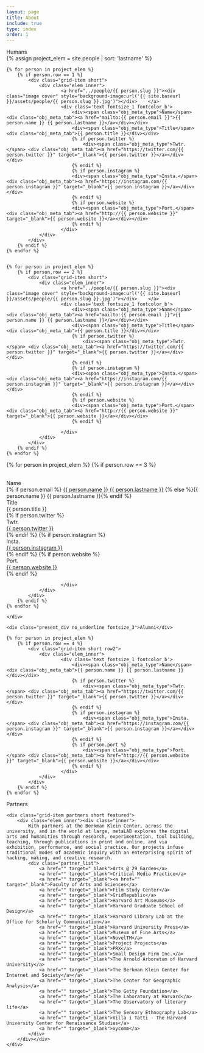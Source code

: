 ```yaml
---
layout: page
title: About
include: true
type: index
order: 1
---
```

<style>
	.about_grid .short{
	}
	.about_grid .short.row2{
		height: 100px;
	}	
	
	.about_sum .elem_inner{
		border: 2px solid red;
		height: 400px!important;
	}
	.about_sum .elem_inner .inner{
		padding: 25px;
	}
	.header_desc span{
		color:red;
	}
	.about_r{
		margin-bottom: 15px;
		font-family: 'Roboto Mono', monospace;
		height: 150px;
	}
	.about_r span{
		color: red;
	}
	.partner_list{
		margin-top: 25px;
	}
	.partner_list a{
		display: block;
	}
	
	.grid-item.partners.short.featured {
    height: 100%;
	}
	
</style>


<div class="present_div fontsize_3">Humans</div>

<div class="grid about_grid">
 {% assign project_elem = site.people | sort: 'lastname' %}

	{% for person in project_elem %}
		{% if person.row == 1 %}
			<div class="grid-item short">
				<div class="elem_inner">
						<a href="../people/{{ person.slug }}"><div class="image cover" style="background-image:url('{{ site.baseurl }}/assets/people/{{ person.slug }}.jpg')"></div>	</a>	
						<div class='text fontsize_1 fontcolor_b'>
							<div><span class="obj_meta_type">Name</span> <div class="obj_meta_tab"><a href="mailto:{{ person.email }}">{{ person.name }} {{ person.lastname }}</a></div></div>
							<div><span class="obj_meta_type">Title</span> <div class="obj_meta_tab">{{ person.title }}</div></div>
							{% if person.twitter %}
								<div><span class="obj_meta_type">Twtr.</span> <div class="obj_meta_tab"><a href="https://twitter.com/{{ person.twitter }}" target="_blank">{{ person.twitter }}</a></div></div>
							{% endif %}
							{% if person.instagram %}
							<div><span class="obj_meta_type">Insta.</span> <div class="obj_meta_tab"><a href="https://instagram.com/{{ person.instagram }}" target="_blank">{{ person.instagram }}</a></div></div>
							{% endif %}
							{% if person.website %}
							<div><span class="obj_meta_type">Port.</span> <div class="obj_meta_tab"><a href="http://{{ person.website }}" target="_blank">{{ person.website }}</a></div></div>
							{% endif %}							
						</div>
				</div>		
			</div>	
		{% endif %}		
	{% endfor %}


	{% for person in project_elem %}
		{% if person.row == 2 %}
			<div class="grid-item short">
				<div class="elem_inner">
						<a href="../people/{{ person.slug }}"><div class="image cover" style="background-image:url('{{ site.baseurl }}/assets/people/{{ person.slug }}.jpg')"></div>	</a>	
						<div class='text fontsize_1 fontcolor_b'>
							<div><span class="obj_meta_type">Name</span> <div class="obj_meta_tab"><a href="mailto:{{ person.email }}">{{ person.name }} {{ person.lastname }}</a></div></div>
							<div><span class="obj_meta_type">Title</span> <div class="obj_meta_tab">{{ person.title }}</div></div>
							{% if person.twitter %}
								<div><span class="obj_meta_type">Twtr.</span> <div class="obj_meta_tab"><a href="https://twitter.com/{{ person.twitter }}" target="_blank">{{ person.twitter }}</a></div></div>
							{% endif %}
							{% if person.instagram %}
							<div><span class="obj_meta_type">Insta.</span> <div class="obj_meta_tab"><a href="https://instagram.com/{{ person.instagram }}" target="_blank">{{ person.instagram }}</a></div></div>
							{% endif %}
							{% if person.website %}
							<div><span class="obj_meta_type">Port.</span> <div class="obj_meta_tab"><a href="http://{{ person.website }}" target="_blank">{{ person.website }}</a></div></div>
							{% endif %}
							
						</div>
				</div>		
			</div>	
		{% endif %}		
	{% endfor %}

{% for person in project_elem %}
		{% if person.row == 3 %}
			<div class="grid-item short row2">
				<div class="elem_inner">	
						<div class='text fontsize_1 fontcolor_b'>
							<div><span class="obj_meta_type">Name</span> <div class="obj_meta_tab">
								{% if person.email %}
								<a href="mailto:{{ person.email }}">{{ person.name }} {{ person.lastname }}</a>
								{% else %}{{ person.name }} {{ person.lastname }}{% endif %}
								</div></div>
							<div><span class="obj_meta_type">Title</span> <div class="obj_meta_tab">{{ person.title }}</div></div>
							{% if person.twitter %}
								<div><span class="obj_meta_type">Twtr.</span> <div class="obj_meta_tab"><a href="https://twitter.com/{{ person.twitter }}" target="_blank">{{ person.twitter }}</a></div></div>
							{% endif %}
							{% if person.instagram %}
							<div><span class="obj_meta_type">Insta.</span> <div class="obj_meta_tab"><a href="https://instagram.com/{{ person.instagram }}" target="_blank">{{ person.instagram }}</a></div></div>
							{% endif %}
							{% if person.website %}
							<div><span class="obj_meta_type">Port.</span> <div class="obj_meta_tab"><a href="http://{{ person.website }}" target="_blank">{{ person.website }}</a></div></div>
							{% endif %}
							
						</div>
				</div>		
			</div>	
		{% endif %}		
	{% endfor %}

	</div>

<div class="grid about_grid">
	
	<div class="present_div no_underline fontsize_3">Alumni</div>

	{% for person in project_elem %}
		{% if person.row == 4 %}
			<div class="grid-item short row2">
				<div class="elem_inner">
						<div class='text fontsize_1 fontcolor_b'>
							<div><span class="obj_meta_type">Name</span> <div class="obj_meta_tab">{{ person.name }} {{ person.lastname }}</div></div>
							{% if person.twitter %}
								<div><span class="obj_meta_type">Twtr.</span> <div class="obj_meta_tab"><a href="https://twitter.com/{{ person.twitter }}" target="_blank">{{ person.twitter }}</a></div></div>
							{% endif %}
							{% if person.instagram %}
								<div><span class="obj_meta_type">Insta.</span> <div class="obj_meta_tab"><a href="https://instagram.com/{{ person.instagram }}" target="_blank">{{ person.instagram }}</a></div></div>
							{% endif %}
							{% if person.port %}							
								<div><span class="obj_meta_type">Port.</span> <div class="obj_meta_tab"><a href="http://{{ person.website }}" target="_blank">{{ person.website }}</a></div></div>
							{% endif %}
						</div>
				</div>		
			</div>	
		{% endif %}
	{% endfor %}

</div>

<div class="present_div fontsize_3">Partners</div>
<div class="grid about_grid">

	<div class="grid-item partners short featured">
		<div class="elem_inner"><div class="inner">
			With partners at the Berkman Klein Center, across the university, and in the world at large, metaLAB explores the digital arts and humanities through research, experimentation, tool building, teaching, through publications in print and online, and via exhibition, performance, and social practice. Our projects infuse traditional modes of academic inquiry with an enterprising spirit of hacking, making, and creative research.
			<div class="partner_list">
				<a href="" target="_blank">Arts @ 29 Garden</a>
				<a href="" target="_blank">Critical Media Practice</a>
				<a href="" target="_blank"><a href="" target="_blank">Faculty of Arts and Sciences</a>
				<a href="" target="_blank">Film Study Center</a>
				<a href="" target="_blank">GridRepublic</a>
				<a href="" target="_blank">Harvard Art Museums</a>
				<a href="" target="_blank">Harvard Graduate School of Design</a>
				<a href="" target="_blank">Harvard Library Lab at the Office for Scholarly Communication</a>
				<a href="" target="_blank">Harvard University Press</a>
				<a href="" target="_blank">Museum of Fine Arts</a>
				<a href="" target="_blank">NovelTM</a>
				<a href="" target="_blank">Project Projects</a>
				<a href="" target="_blank">PRX</a>
				<a href="" target="_blank">Small Design Firm Inc.</a>
				<a href="" target="_blank">The Arnold Arboretum of Harvard University</a>
				<a href="" target="_blank">The Berkman Klein Center for Internet and Society</a></a>
				<a href="" target="_blank">The Center for Geographic Analysis</a>
				<a href="" target="_blank">The Getty Foundation</a>
				<a href="" target="_blank">The Laboratory at Harvard</a>
				<a href="" target="_blank">The Observatory of literary life</a>
				<a href="" target="_blank">The Sensory Ethnography Lab</a>
				<a href="" target="_blank">Villa i Tatti - The Harvard University Center for Renaissance Studies</a>
				<a href="" target="_blank">xycomm</a>
			</div>
		</div></div>		
	</div>

</div>